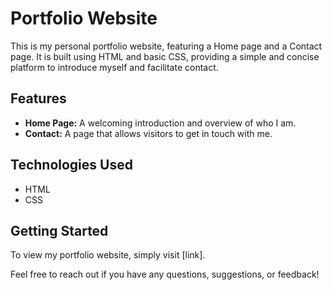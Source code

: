 # Portfolio Website

This is my personal portfolio website, featuring a Home page and a Contact page. It is built using HTML and basic CSS, providing a simple and concise platform to introduce myself and facilitate contact.

## Features

- **Home Page:** A welcoming introduction and overview of who I am.
- **Contact:** A page that allows visitors to get in touch with me.

## Technologies Used

- HTML
- CSS

## Getting Started

To view my portfolio website, simply visit [link].


Feel free to reach out if you have any questions, suggestions, or feedback!


